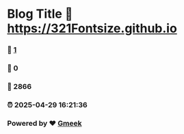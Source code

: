 # Blog Title :link: https://321Fontsize.github.io 
### :page_facing_up: [1](https://321Fontsize.github.io/tag.html) 
### :speech_balloon: 0 
### :hibiscus: 2866 
### :alarm_clock: 2025-04-29 16:21:36 
### Powered by :heart: [Gmeek](https://github.com/Meekdai/Gmeek)
